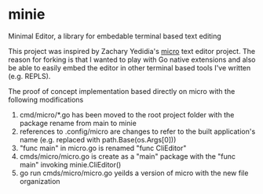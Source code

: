 # minie

Minimal Editor, a library for embedable terminal based text editing

This project was inspired by Zachary Yedidia's [micro](https://github.com/zyedidia/micro) text editor project.
The reason for forking is that I wanted to play with Go native extensions and also be able to easily embed the
editor in other terminal based tools I've written (e.g. REPLS).

The proof of concept implementation based directly on micro with the following modifications

1. cmd/micro/*.go has been moved to the root project folder with the package rename from main to minie
2. references to .config/micro are changes to refer to the built application's name (e.g. replaced with path.Base(os.Args[0]))
3. "func main" in micro.go is renamed "func CliEditor"
4. cmds/micro/micro.go is create as a "main" package with the "func main" invoking minie.CliEditor()
5. go run cmds/micro/micro.go yeilds a version of micro with the new file organization




